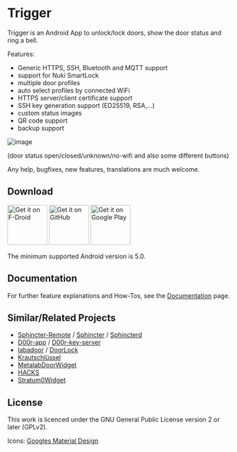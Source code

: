 Trigger
=======

Trigger is an Android App to unlock/lock doors, show the door status and ring a bell.

Features:
 - Generic HTTPS, SSH, Bluetooth and MQTT support
 - support for Nuki SmartLock
 - multiple door profiles
 - auto select profiles by connected WiFi
 - HTTPS server/client certificate support
 - SSH key generation support (ED25519, RSA,...)
 - custom status images
 - QR code support
 - backup support

![image](docs/screenshot_states.png)

(door status open/closed/unknown/no-wifi and also some different buttons)

Any help, bugfixes, new features, translations are much welcome.

## Download

[<img src="docs/fdroid.png" alt="Get it on F-Droid" height="90">](https://f-droid.org/packages/com.example.trigger/)
[<img src="docs/apk.png" alt="Get it on GitHub" height="90">](https://github.com/mwarning/trigger/releases)
[<img src="docs/gplay.png" alt="Get it on Google Play" height="90">](https://play.google.com/store/apps/details?id=app.trigger)

The minimum supported Android version is 5.0.

## Documentation

For further feature explanations and How-Tos, see the [Documentation](docs/documentation.md) page.

## Similar/Related Projects

* [Sphincter-Remote](https://github.com/openlab-aux/Sphincter-Remote) / [Sphincter](https://github.com/openlab-aux/sphincter) / [Sphincterd](https://github.com/openlab-aux/sphincterd)
* [D00r-app](https://github.com/h42i/d00r-app) / [D00r-key-server](https://github.com/h42i/d00r-key-server)
* [labadoor](https://github.com/ToLABaki/labadoor) / [DoorLock](https://wiki.tolabaki.gr/w/DoorLock_v3)
* [Krautschlüssel](https://gitlab.com/fiveop/krautschluessel)
* [MetalabDoorWidget](https://github.com/zoff99/MetalabDoorWidget)
* [HACKS](https://github.com/ktt-ol/hacs)
* [Stratum0Widget](https://github.com/Valodim/Stratum0Widget)

## License

This work is licenced under the GNU General Public License version 2 or later (GPLv2).

Icons: [Googles Material Design](https://material.io/tools/icons/)
